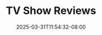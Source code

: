 ---
title: "TV Show Reviews"
description: "Reviews of TV things I've watched."
date: "2025-03-31T11:54:32-08:00"
slug: "tvshows"
---